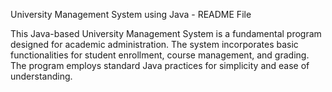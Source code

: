 
University Management System using Java - README File

This Java-based University Management System is a fundamental program designed for academic administration. The system incorporates basic functionalities for student enrollment, course management, and grading. The program employs standard Java practices for simplicity and ease of understanding. 
